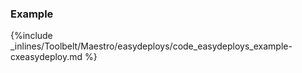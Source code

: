 

### Example



{%include _inlines/Toolbelt/Maestro/easydeploys/code_easydeploys_example-cxeasydeploy.md %}




